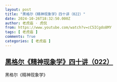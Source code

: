 ```yaml
---
layout: post
title: "黑格尔《精神现象学》四十讲（022）"
date: 2024-10-26T18:32:50.000Z
author: 老虎庙 · 虎侃
from: https://www.youtube.com/watch?v=cC5ICgdo8MY
tags: [ 老虎庙 ]
comments: True
categories: [ 老虎庙 ]
---
```

<!--1729967570000-->
[黑格尔《精神现象学》四十讲（022）](https://www.youtube.com/watch?v=cC5ICgdo8MY)
------

<div>
黑格尔《精神现象学》
</div>
